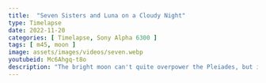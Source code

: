 ```yaml
---
title:  "Seven Sisters and Luna on a Cloudy Night"
type: Timelapse
date: 2022-11-20
categories: [ Timelapse, Sony Alpha 6300 ]
tags: [ m45, moon ]
image: assets/images/videos/seven.webp
youtubeid: Mc6Ahgq-t8o
description: "The bright moon can't quite overpower the Pleiades, but it's the clouds that end up with the last word in this timelapse."
---
```


